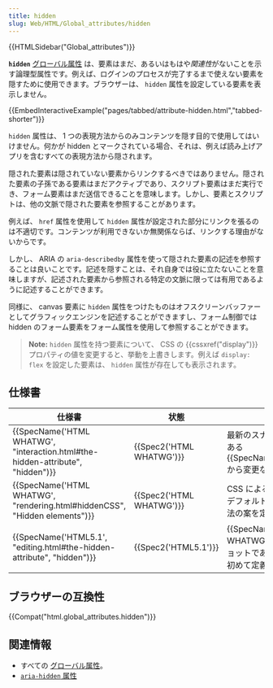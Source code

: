 ```yaml
---
title: hidden
slug: Web/HTML/Global_attributes/hidden
---
```

{{HTMLSidebar("Global_attributes")}}

**`hidden`** [グローバル属性](/ja/docs/Web/HTML/Global_attributes) は、要素はまだ、あるいはもはや*関連性*がないことを示す論理型属性です。例えば、ログインのプロセスが完了するまで使えない要素を隠すために使用できます。ブラウザーは、 `hidden` 属性を設定している要素を表示しません。

{{EmbedInteractiveExample("pages/tabbed/attribute-hidden.html","tabbed-shorter")}}

`hidden` 属性は、 1 つの表現方法からのみコンテンツを隠す目的で使用してはいけません。何かが hidden とマークされている場合、それは、例えば読み上げアプリを含むすべての表現方法から隠されます。

隠された要素は隠されていない要素からリンクするべきではありません。隠された要素の子孫である要素はまだアクティブであり、スクリプト要素はまだ実行でき、フォーム要素はまだ送信できることを意味します。しかし、要素とスクリプトは、他の文脈で隠された要素を参照することがあります。

例えば、 `href` 属性を使用して `hidden` 属性が設定された部分にリンクを張るのは不適切です。コンテンツが利用できないか無関係ならば、リンクする理由がないからです。

しかし、 ARIA の `aria-describedby` 属性を使って隠された要素の記述を参照することは良いことです。記述を隠すことは、それ自身では役に立たないことを意味しますが、記述された要素から参照される特定の文脈に限っては有用であるように記述することができます。

同様に、 canvas 要素に `hidden` 属性をつけたものはオフスクリーンバッファーとしてグラフィックエンジンを記述することができますし、フォーム制御では hidden のフォーム要素をフォーム属性を使用して参照することができます。

> **Note:** `hidden` 属性を持つ要素について、 CSS の {{cssxref("display")}} プロパティの値を変更すると、挙動を上書きします。例えば `display: flex` を設定した要素は、 `hidden` 属性が存在しても表示されます。

## 仕様書

| 仕様書                                                                                                   | 状態                             | 備考                                                                                          |
| -------------------------------------------------------------------------------------------------------- | -------------------------------- | --------------------------------------------------------------------------------------------- |
| {{SpecName('HTML WHATWG', "interaction.html#the-hidden-attribute", "hidden")}} | {{Spec2('HTML WHATWG')}} | 最新のスナップショットである {{SpecName('HTML5.1')}} から変更なし。                  |
| {{SpecName('HTML WHATWG', "rendering.html#hiddenCSS", "Hidden elements")}}     | {{Spec2('HTML WHATWG')}} | CSS による `hidden` 属性のデフォルトレンダリング方法の案を定義                                |
| {{SpecName('HTML5.1', "editing.html#the-hidden-attribute", "hidden")}}             | {{Spec2('HTML5.1')}}     | {{SpecName('HTML WHATWG')}} のスナップショットであり、この属性を初めて定義しました。 |

## ブラウザーの互換性

{{Compat("html.global_attributes.hidden")}}

## 関連情報

- すべての [グローバル属性](/ja/docs/Web/HTML/Global_attributes)。
- [`aria-hidden` 属性](/ja/docs/Web/Accessibility/ARIA/ARIA_Techniques/Using_the_aria-hidden_attribute)
